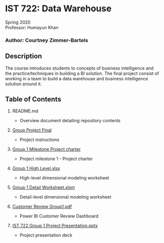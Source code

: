 # IST 722: Data Warehouse

Spring 2020 <br>
Professor: Humayun Khan

### Author: Courtney Zimmer-Bartels

## Description
The course introduces students to concepts of business intelligence and the practice/techniques in building a BI solution. The final project consist of working in a team to build a data warehouse and business intelligence solution around it. 

## Table of Contents
1. README.md
    - Overview document detailing repository contents
    
2. [Group Project Final](https://github.com/czimmerb/Masters_Portfolio/blob/main/IST722_DataWarehouse/Group%20Project%20Final.pdf)
    - Project instructions
    
3. [Group 1 Milestone Project charter](https://github.com/czimmerb/Masters_Portfolio/blob/main/IST722_DataWarehouse/Group%201%20Milestone%201_project_charter.docx)
    - Project milestone 1 - Project charter
    
4. [Group 1 High Level.xlsx](https://github.com/czimmerb/Masters_Portfolio/blob/main/IST722_DataWarehouse/Group%201%20High%20Level%206-1-20.xlsx)
    - High-level dimensional modeling worksheet
    
5. [Group 1 Detail Worksheet.xlsm](https://github.com/czimmerb/Masters_Portfolio/blob/main/IST722_DataWarehouse/Group%201_Detail_Worksheet.xlsm)
    - Detail-level dimensional modeling worksheet
    
6. [Customer Review Group1.pdf](https://github.com/czimmerb/Masters_Portfolio/blob/main/IST722_DataWarehouse/Customer%20Review_Group1.pdf)
    - Power BI Customer Review Dashboard
    
7. [IST 722 Group 1 Project Presentation.pptx](https://github.com/czimmerb/Masters_Portfolio/blob/main/IST722_DataWarehouse/IST722%20Group1%20project%20presentation.pptx)
    - Project presentation deck
